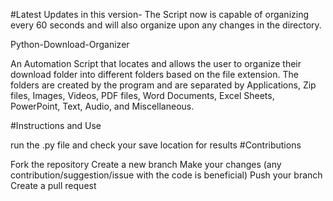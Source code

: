 #Latest Updates in this version- The Script now is capable of organizing every 60 seconds and will also organize upon any changes in the directory. 

Python-Download-Organizer

An Automation Script that locates and allows the user to organize their download folder into different folders based on the file extension. 
The folders are created by the program and are separated by Applications, Zip files, Images, Videos, PDF files, Word Documents, Excel Sheets, PowerPoint, Text, Audio, and Miscellaneous.

#Instructions and Use

run the .py file and check your save location for results
#Contributions

Fork the repository
Create a new branch
Make your changes (any contribution/suggestion/issue with the code is beneficial)
Push your branch
Create a pull request

